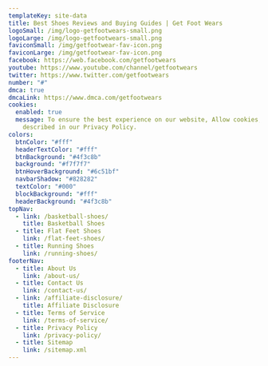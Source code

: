 ```yaml
---
templateKey: site-data
title: Best Shoes Reviews and Buying Guides | Get Foot Wears
logoSmall: /img/logo-getfootwears-small.png
logoLarge: /img/logo-getfootwears-small.png
faviconSmall: /img/getfootwear-fav-icon.png
faviconLarge: /img/getfootwear-fav-icon.png
facebook: https://web.facebook.com/getfootwears
youtube: https://www.youtube.com/channel/getfootwears
twitter: https://www.twitter.com/getfootwears
number: "#"
dmca: true
dmcaLink: https://www.dmca.com/getfootwears
cookies:
  enabled: true
  message: To ensure the best experience on our website, Allow cookies, as
    described in our Privacy Policy.
colors:
  btnColor: "#fff"
  headerTextColor: "#fff"
  btnBackground: "#4f3c8b"
  background: "#f7f7f7"
  btnHoverBackground: "#6c51bf"
  navbarShadow: "#828282"
  textColor: "#000"
  blockBackground: "#fff"
  headerBackground: "#4f3c8b"
topNav:
  - link: /basketball-shoes/
    title: Basketball Shoes
  - title: Flat Feet Shoes
    link: /flat-feet-shoes/
  - title: Running Shoes
    link: /running-shoes/
footerNav:
  - title: About Us
    link: /about-us/
  - title: Contact Us
    link: /contact-us/
  - link: /affiliate-disclosure/
    title: Affiliate Disclosure
  - title: Terms of Service
    link: /terms-of-service/
  - title: Privacy Policy
    link: /privacy-policy/
  - title: Sitemap
    link: /sitemap.xml
---
```

